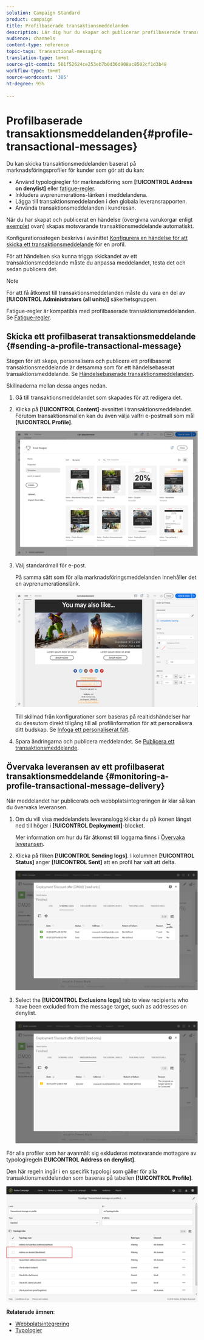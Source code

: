 ```yaml
---
solution: Campaign Standard
product: campaign
title: Profilbaserade transaktionsmeddelanden
description: Lär dig hur du skapar och publicerar profilbaserade transaktionsmeddelanden.
audience: channels
content-type: reference
topic-tags: transactional-messaging
translation-type: tm+mt
source-git-commit: 501f52624ce253eb7b0d36d908ac8502cf1d3b48
workflow-type: tm+mt
source-wordcount: '385'
ht-degree: 95%

---
```



# Profilbaserade transaktionsmeddelanden{#profile-transactional-messages}

Du kan skicka transaktionsmeddelanden baserat på marknadsföringsprofiler för kunder som gör att du kan:

* Använd typologiregler för marknadsföring som **[!UICONTROL Address on denylist]** eller [fatigue-regler](../../sending/using/fatigue-rules.md).
* Inkludera avprenumerations-länken i meddelandena.
* Lägga till transaktionsmeddelanden i den globala leveransrapporten.
* Använda transaktionsmeddelanden i kundresan.

När du har skapat och publicerat en händelse (övergivna varukorgar enligt [exemplet](../../channels/using/getting-started-with-transactional-msg.md#transactional-messaging-operating-principle) ovan) skapas motsvarande transaktionsmeddelande automatiskt.

Konfigurationsstegen beskrivs i avsnittet [Konfigurera en händelse för att skicka ett transaktionsmeddelande](../../administration/using/configuring-transactional-messaging.md#use-case--configuring-an-event-to-send-a-transactional-message) för en profil.

För att händelsen ska kunna trigga skickandet av ett transaktionsmeddelande måste du anpassa meddelandet, testa det och sedan publicera det.

>[!NOTE]
>
>För att få åtkomst till transaktionsmeddelanden måste du vara en del av **[!UICONTROL Administrators (all units)]** säkerhetsgruppen.
>
>Fatigue-regler är kompatibla med profilbaserade transaktionsmeddelanden.  Se [Fatigue-regler](../../sending/using/fatigue-rules.md).

## Skicka ett profilbaserat transaktionsmeddelande {#sending-a-profile-transactional-message}

Stegen för att skapa, personalisera och publicera ett profilbaserat transaktionsmeddelande är detsamma som för ett händelsebaserat transaktionsmeddelande.  Se [Händelsebaserade transaktionsmeddelanden](../../channels/using/event-transactional-messages.md).

Skillnaderna mellan dessa anges nedan.

1. Gå till transaktionsmeddelandet som skapades för att redigera det.
1. Klicka på **[!UICONTROL Content]**-avsnittet i transaktionsmeddelandet.  Förutom transaktionsmallen kan du även välja valfri e-postmall som mål **[!UICONTROL Profile]**.

   ![](assets/message-center_marketing_templates.png)

1. Välj standardmall för e-post.

   På samma sätt som för alla marknadsföringsmeddelanden innehåller det en avprenumerationslänk.

   ![](assets/message-center_marketing_perso_unsubscription.png)

   Till skillnad från konfigurationer som baseras på realtidshändelser har du dessutom direkt tillgång till all profilinformation för att personalisera ditt budskap.  Se [Infoga ett personaliserat fält](../../designing/using/personalization.md#inserting-a-personalization-field).

1. Spara ändringarna och publicera meddelandet.  Se [Publicera ett transaktionsmeddelande](../../channels/using/event-transactional-messages.md#publishing-a-transactional-message).

## Övervaka leveransen av ett profilbaserat transaktionsmeddelande {#monitoring-a-profile-transactional-message-delivery}

När meddelandet har publicerats och webbplatsintegreringen är klar så kan du övervaka leveransen.

1. Om du vill visa meddelandets leveranslogg klickar du på ikonen längst ned till höger i **[!UICONTROL Deployment]**-blocket.

   Mer information om hur du får åtkomst till loggarna finns i [Övervaka leveransen](../../sending/using/monitoring-a-delivery.md).

1. Klicka på fliken **[!UICONTROL Sending logs]**.  I kolumnen **[!UICONTROL Status]** anger **[!UICONTROL Sent]** att en profil har valt att delta.

   ![](assets/message-center_marketing_sending_logs.png)

1. Select the **[!UICONTROL Exclusions logs]** tab to view recipients who have been excluded from the message target, such as addresses on denylist.

   ![](assets/message-center_marketing_exclusion_logs.png)

För alla profiler som har avanmält sig exkluderas motsvarande mottagare av typologiregeln **[!UICONTROL Address on denylist]**.

Den här regeln ingår i en specifik typologi som gäller för alla transaktionsmeddelanden som baseras på tabellen **[!UICONTROL Profile]**.

![](assets/message-center_marketing_typology.png)

**Relaterade ämnen**:

* [Webbplatsintegrering](../../administration/using/configuring-transactional-messaging.md#integrating-the-triggering-of-the-event-in-a-website)
* [Typologier](../../sending/using/about-typology-rules.md)
